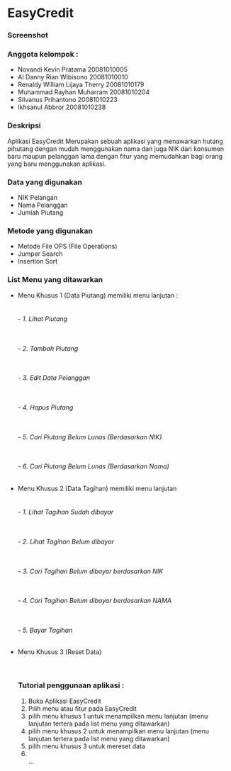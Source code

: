 
<h1>EasyCredit</h1>

<h3>Screenshot</h3>

    
<h3>Anggota kelompok :</h3>
<ul>
  <li>Novandi Kevin Pratama             20081010005</li>
  <li>Al Danny Rian Wibisono            20081010010</li>
  <li>Renaldy William Lijaya Therry	    20081010179</li>
  <li>Muhammad Rayhan Muharram          20081010204</li>
  <li>Silvanus Prihantono               20081010223</li> 
  <li>Ikhsanul Abbror                   20081010238</li>
</ul>
  
<!-- Awal Deskripsi -->

<h3>Deskripsi</h3>
<p> Aplikasi EasyCredit Merupakan sebuah aplikasi yang menawarkan
hutang pihutang dengan mudah menggunakan nama dan juga NIK dari
konsumen baru maupun pelanggan lama dengan fitur yang memudahkan
bagi orang yang baru menggunakan aplikasi.</p>

<!-- Akhir Deskripsi -->

<!-- List Data yang digunakan -->

<h3>Data yang digunakan</h3>
<ul>
  <li>NIK Pelangan</li>
  <li>Nama Pelanggan</li>
  <li>Jumlah Piutang</li>
</ul>
    
<!-- Akhir List Data yang digunakan -->

<!-- List metode yang digunakan -->

<h3>Metode yang digunakan</h3>
<ul>
  <li>Metode File OPS (File Operations)</li>
  <li>Jumper Search</li>
  <li>Insertion Sort</li>
</ul>

<!-- Akhir List metode yang digunakan -->

<!-- List menu yang ditawarkan -->

<h3>List Menu yang ditawarkan</h3>
<ul>
 <li>Menu Khusus 1 (Data Piutang) memiliki menu lanjutan :</li>
 <h6><br> - 1. Lihat Piutang</br></h6>
 <h6><br> - 2. Tambah Piutang</br></h6>
 <h6><br> - 3. Edit Data Pelanggan</br></h6>
 <h6><br> - 4. Hapus Piutang</br></h6>
 <h6><br> - 5. Cari Piutang Belum Lunas (Berdasarkan NIK)</br></h6>
 <h6><br> - 6. Cari Piutang Belum Lunas (Berdasarkan Nama)</br></h6>

 <li>Menu Khusus 2 (Data Tagihan) memiliki menu lanjutan</li>
 <h6><br> - 1. Lihat Tagihan Sudah dibayar</br></h6>
 <h6><br> - 2. Lihat Tagihan Belum dibayar</br></h6>
 <h6><br> - 3. Cari Tagihan Belum dibayar berdasarkan NIK</br></h6>
 <h6><br> - 4. Cari Tagihan Belum dibayar berdasarkan NAMA</br></h6>
 <h6><br> - 5. Bayar Tagihan</br></h6>

 <li>Menu Khusus 3 (Reset Data)</li>
 <br></br>
<!-- Akhir List menu yang ditawarkan -->

<h3>Tutorial penggunaan aplikasi :</h3>
<ol>
  <li>Buka Aplikasi EasyCredit</li>
  <li>Pilih menu atau fitur pada EasyCredit</li>
  <li>pilih menu khusus 1 untuk menampilkan menu lanjutan
  (menu lanjutan tertera pada list menu yang ditawarkan)</li>
  <li>pilih menu khusus 2 untuk menampilkan menu lanjutan
  (menu lanjutan tertera pada list menu yang ditawarkan)</li>
  <li>pilih menu khusus 3 untuk mereset data</li> 
    <li></li>
  ...
</ol>
